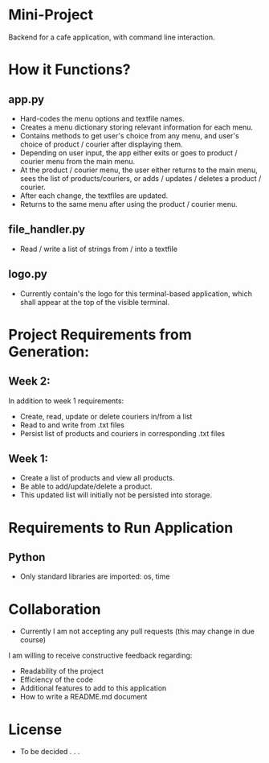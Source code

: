 # Mini-Project
Backend for a cafe application, with command line interaction.
# How it Functions?

## app.py
- Hard-codes the menu options and textfile names.
- Creates a menu dictionary storing relevant information for each menu.
- Contains methods to get user's choice from any menu, and user's choice of product / courier after displaying them.
- Depending on user input, the app either exits or goes to product / courier menu from the main menu.
- At the product / courier menu, the user either returns to the main menu, sees the list of products/couriers, or adds / updates / deletes a product / courier.
- After each change, the textfiles are updated.
- Returns to the same menu after using the product / courier menu.

## file_handler.py
- Read / write a list of strings from / into a textfile

## logo.py
- Currently contain's the logo for this terminal-based application, which shall appear at the top of the visible terminal.


# Project Requirements from Generation:
## Week 2:
In addition to week 1 requirements:
- Create, read, update or delete couriers in/from a list
- Read to and write from .txt files
- Persist list of products and couriers in corresponding .txt files

## Week 1:
- Create a list of products and view all products.
- Be able to add/update/delete a product.
- This updated list will initially not be persisted into storage.

# Requirements to Run Application
## Python
- Only standard libraries are imported: os, time

# Collaboration
- Currently I am not accepting any pull requests (this may change in due course)

I am willing to receive constructive feedback regarding:
- Readability of the project
- Efficiency of the code 
- Additional features to add to this application
- How to write a README.md document

# License
- To be decided . . .

